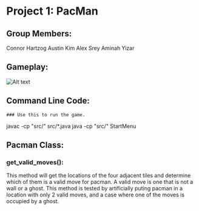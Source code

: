 # Project 1: PacMan

## Group Members:
Connor Hartzog
Austin Kim
Alex Srey
Aminah Yizar

## Gameplay:
![Alt text](https://keep.google.com/u/0/media/v2/1DtKPmrzpz9c6SjN5VJ0CnBiucpRFCQqOH3a-KWqhQMhl6IBvFH54oiNrgSS-VdE/1HbDIhVl_encE20N2BhSakbpV61lY8YM2H7naQl07S9jxbTpm1FjE2LzVBXvZdA?sz=512&accept=image%2Fgif%2Cimage%2Fjpeg%2Cimage%2Fjpg%2Cimage%2Fpng%2Cimage%2Fwebp "Optional title")

## Command Line Code: 
	### Use this to run the game.
javac -cp "src/" src/*.java
java -cp "src/" StartMenu

## Pacman Class:

### get_valid_moves():
This method will get the locations of the four adjacent tiles and determine which of them is a valid move for pacman. A valid move is one that is not a wall or a ghost. 
This method is tested by artificially puting pacman in a location with only 2 valid moves, and a case where one of the moves is occupied by a ghost. 
